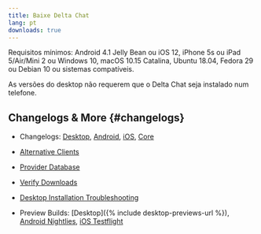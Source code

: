 ```yaml
---
title: Baixe Delta Chat
lang: pt
downloads: true
---
```


Requisitos mínimos:
Android 4.1 Jelly Bean
ou iOS 12, iPhone 5s ou iPad 5/Air/Mini 2
ou Windows 10, macOS 10.15 Catalina, Ubuntu 18.04, Fedora 29 ou Debian 10
ou sistemas compatíveis.

As versões do desktop não requerem que o Delta Chat seja instalado num telefone.


## Changelogs & More {#changelogs}

- Changelogs: [Desktop](https://github.com/deltachat/deltachat-desktop/blob/master/CHANGELOG.md),
  [Android](https://deltachat.github.io/deltachat-android/CHANGELOG#delta-chat-android-changelog),
  [iOS](https://deltachat.github.io/deltachat-ios/CHANGELOG#delta-chat-ios-changelog),
  [Core](https://github.com/deltachat/deltachat-core-rust/blob/master/CHANGELOG.md)

- [Alternative Clients](https://support.delta.chat/t/list-of-all-know-client-projects/3059)

- [Provider Database](https://providers.delta.chat/)

- [Verify Downloads](verify-downloads)

- [Desktop Installation Troubleshooting](https://github.com/deltachat/deltachat-desktop/blob/master/docs/TROUBLESHOOTING.md)

- Preview Builds: [Desktop]({% include desktop-previews-url %}),
  [Android Nightlies](https://download.delta.chat/android/nightly/),
  [iOS Testflight](https://testflight.apple.com/join/uEMc1NxS)
